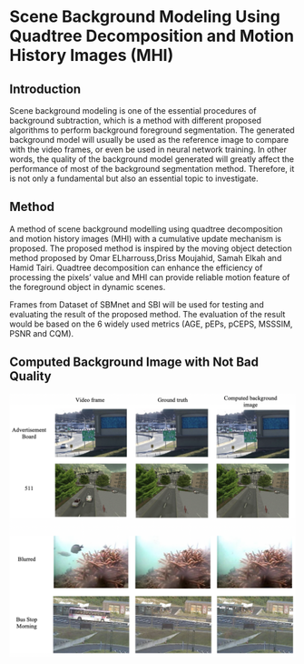 # Scene Background Modeling Using Quadtree Decomposition and Motion History Images (MHI) 
## Introduction
Scene background modeling is one of the essential procedures of background
subtraction, which is a method with different proposed algorithms to perform background foreground segmentation. The generated background model will usually be used as the reference image to compare with the video frames, or even be used in neural network training. In other words, the quality of the background model generated will greatly affect the performance of most of the background segmentation method. Therefore, it is not only a fundamental but also an essential topic to investigate.

## Method
A method of scene background modelling using quadtree decomposition
and motion history images (MHI) with a cumulative update mechanism is proposed. The proposed method is inspired by the moving object detection method proposed by Omar ELharrouss,Driss Moujahid, Samah Elkah and Hamid Tairi. Quadtree decomposition can enhance the efficiency of processing the pixels’ value and MHI can provide reliable motion feature of the foreground object in dynamic scenes.

Frames from Dataset of SBMnet and SBI will be used for testing and
evaluating the result of the proposed method. The evaluation of the result would be based on the 6 widely used metrics (AGE, pEPs, pCEPS, MSSSIM, PSNR and CQM).

## Computed Background Image with Not Bad Quality
![Image of sample result](bg_img/sample_result.png)
